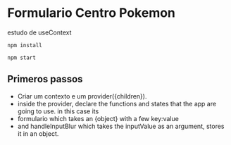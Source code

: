 # Formulario Centro Pokemon

estudo de useContext

```
npm install
```


```
npm start
```

## Primeros passos


- Criar um contexto e um provider({children}).
- inside the provider, declare the functions and states that the app are going to use. in this case its
- formulario which takes an {object} with a few key:value
- and handleInputBlur which takes the inputValue as an argument, stores it in an object.

